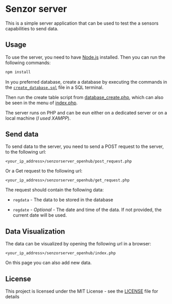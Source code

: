 # Senzor server

This is a simple server application that can be used to test the a sensors capabilities to send data.

## Usage

To use the server, you need to have [Node.js](https://nodejs.org/en/) installed. Then you can run the following commands:

```bash
npm install
```

In you preferred database, create a database by executing the commands in the [`create_database.sql`](create_database.sql) file in a SQL terminal.

Then run the create table script from [database_create.php](database_create.php), which can also be seen in the menu of [index.php](index.php).

The server runs on PHP and can be eun either on a dedicated server or on a local machine (_I used XAMPP_).

## Send data

To send data to the server, you need to send a POST request to the server, to the following url:

    <your_ip_address>/senzorserver_openhub/post_request.php

Or a Get request to the following url:

    <your_ip_address>/senzorserver_openhub/get_request.php

The request should contain the following data:

- `regdata` - The data to be stored in the database

- `regdate` - _Optional_ - The date and time of the data. If not provided, the current date will be used.

## Data Visualization

The data can be visualized by opening the following url in a browser:

    <your_ip_address>/senzorserver_openhub/index.php

On this page you can also add new data.

## License

This project is licensed under the MIT License - see the [LICENSE](LICENSE) file for details